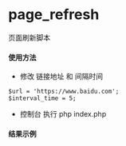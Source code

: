 # page_refresh
页面刷新脚本

#### 使用方法
* 修改 链接地址 和 间隔时间
```
$url = 'https://www.baidu.com';
$interval_time = 5;
```
* 控制台 执行 php index.php

#### 结果示例
